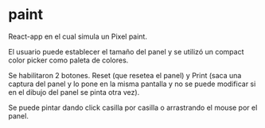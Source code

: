 # paint
React-app en el cual simula un Pixel paint.

El usuario puede establecer el tamaño del panel y se utilizó un compact color picker como paleta de colores.

Se habilitaron 2 botones. Reset (que resetea el panel) y Print (saca una captura del panel y lo pone en la misma pantalla y no se puede modificar si en el dibujo del panel se pinta otra vez).

Se puede pintar dando click casilla por casilla o arrastrando el mouse por el panel.
